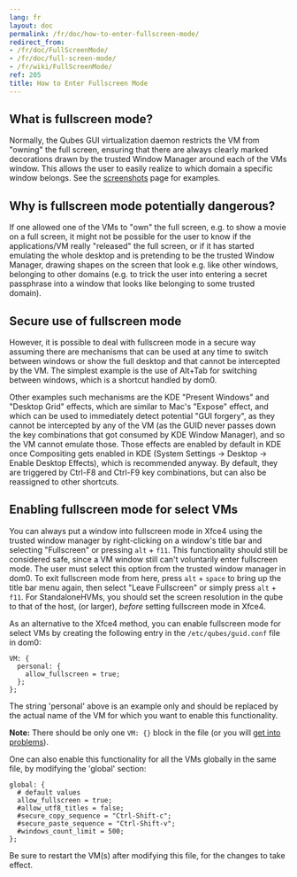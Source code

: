 ```yaml
---
lang: fr
layout: doc
permalink: /fr/doc/how-to-enter-fullscreen-mode/
redirect_from:
- /fr/doc/FullScreenMode/
- /fr/doc/full-screen-mode/
- /fr/wiki/FullScreenMode/
ref: 205
title: How to Enter Fullscreen Mode
---
```


What is fullscreen mode?
-------------------------
<a id="what-is-fullscreen-mode"></a>

Normally, the Qubes GUI virtualization daemon restricts the VM from "owning" the full screen, ensuring that there are always clearly marked decorations drawn by the trusted Window Manager around each of the VMs window.
This allows the user to easily realize to which domain a specific window belongs.
See the [screenshots](/fr/doc/QubesScreenshots/) page for examples.

Why is fullscreen mode potentially dangerous?
----------------------------------------------
<a id="why-is-fullscreen-mode-potentially-dangerous"></a>

If one allowed one of the VMs to "own" the full screen, e.g. to show a movie on a full screen, it might not be possible for the user to know if the applications/VM really "released" the full screen, or if it has started emulating the whole desktop and is pretending to be the trusted Window Manager, drawing shapes on the screen that look e.g. like other windows, belonging to other domains (e.g. to trick the user into entering a secret passphrase into a window that looks like belonging to some trusted domain).

Secure use of fullscreen mode
------------------------------
<a id="secure-use-of-fullscreen-mode"></a>

However, it is possible to deal with fullscreen mode in a secure way assuming there are mechanisms that can be used at any time to switch between windows or show the full desktop and that cannot be intercepted by the VM.
The simplest example is the use of Alt+Tab for switching between windows, which is a shortcut handled by dom0.

Other examples such mechanisms are the KDE "Present Windows" and "Desktop Grid" effects, which are similar to Mac's "Expose" effect, and which can be used to immediately detect potential "GUI forgery", as they cannot be intercepted by any of the VM (as the GUID never passes down the key combinations that got consumed by KDE Window Manager), and so the VM cannot emulate those.
Those effects are enabled by default in KDE once Compositing gets enabled in KDE (System Settings -\> Desktop -\> Enable Desktop Effects), which is recommended anyway.
By default, they are triggered by Ctrl-F8 and Ctrl-F9 key combinations, but can also be reassigned to other shortcuts.

Enabling fullscreen mode for select VMs
----------------------------------------
<a id="enabling-fullscreen-mode-for-select-vms"></a>

You can always put a window into fullscreen mode in Xfce4 using the trusted window manager by right-clicking on a window's title bar and selecting "Fullscreen" or pressing `alt` + `f11`.
This functionality should still be considered safe, since a VM window still can't voluntarily enter fullscreen mode.
The user must select this option from the trusted window manager in dom0.
To exit fullscreen mode from here, press `alt` + `space` to bring up the title bar menu again, then select "Leave Fullscreen" or simply press `alt` + `f11`.
For StandaloneHVMs, you should set the screen resolution in the qube to that of the host, (or larger), *before* setting fullscreen mode in Xfce4.

As an alternative to the Xfce4 method, you can enable fullscreen mode for select VMs by creating the following entry in the `/etc/qubes/guid.conf` file in dom0:

~~~
VM: {
  personal: {
    allow_fullscreen = true;
  };
};
~~~

The string 'personal' above is an example only and should be replaced by the actual name of the VM for which you want to enable this functionality.

**Note:** There should be only one `VM: {}` block in the file (or you will [get into problems](https://groups.google.com/d/msg/qubes-users/-Yf9yNvTsVI/xXsEm8y2lrYJ)).

One can also enable this functionality for all the VMs globally in the same file, by modifying the 'global' section:

~~~
global: {
  # default values
  allow_fullscreen = true;
  #allow_utf8_titles = false;
  #secure_copy_sequence = "Ctrl-Shift-c";
  #secure_paste_sequence = "Ctrl-Shift-v";
  #windows_count_limit = 500;
};
~~~

Be sure to restart the VM(s) after modifying this file, for the changes to take effect.